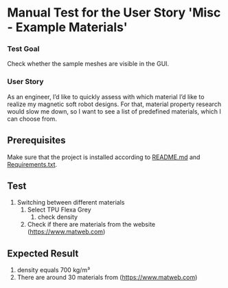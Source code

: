 # Manual Test for the User Story 'Misc - Example Materials'

### Test Goal
Check whether the sample meshes are visible in the GUI. 

### User Story
As an engineer, I’d like to quickly assess with which material I’d like to realize my magnetic soft robot designs. For that, material property research would slow me down, so I want to see a list of predefined materials, which I can choose from.

## Prerequisites
Make sure that the project is installed according to [README.md]() and [Requirements.txt]().

## Test


1. Switching between different materials 
    1. Select TPU Flexa Grey
        1. check density
    2. Check if there are materials from the website (https://www.matweb.com)


## Expected Result
1. density equals 700 kg/m³
2. There are around 30 materials from (https://www.matweb.com)